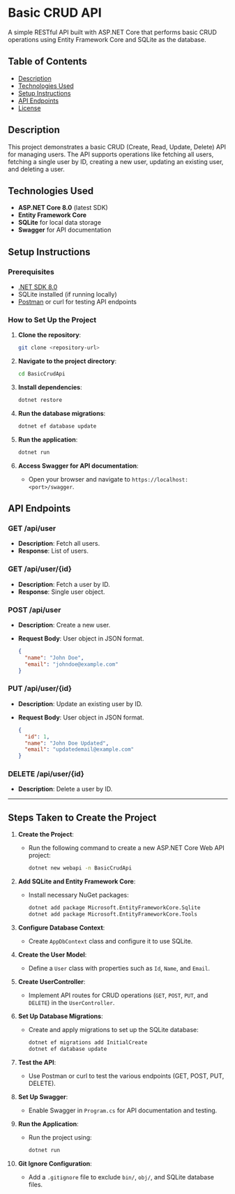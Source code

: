 # Basic CRUD API

A simple RESTful API built with ASP.NET Core that performs basic CRUD operations using Entity Framework Core and SQLite as the database.

## Table of Contents

- [Description](#description)
- [Technologies Used](#technologies-used)
- [Setup Instructions](#setup-instructions)
- [API Endpoints](#api-endpoints)
- [License](#license)

## Description

This project demonstrates a basic CRUD (Create, Read, Update, Delete) API for managing users. The API supports operations like fetching all users, fetching a single user by ID, creating a new user, updating an existing user, and deleting a user.

## Technologies Used

- **ASP.NET Core 8.0** (latest SDK)
- **Entity Framework Core**
- **SQLite** for local data storage
- **Swagger** for API documentation

## Setup Instructions

### Prerequisites

- [.NET SDK 8.0](https://dotnet.microsoft.com/download)
- SQLite installed (if running locally)
- [Postman](https://www.postman.com/) or curl for testing API endpoints

### How to Set Up the Project

1. **Clone the repository**:

   ```bash
   git clone <repository-url>
   ```

2. **Navigate to the project directory**:

   ```bash
   cd BasicCrudApi
   ```

3. **Install dependencies**:

   ```bash
   dotnet restore
   ```

4. **Run the database migrations**:

   ```bash
   dotnet ef database update
   ```

5. **Run the application**:

   ```bash
   dotnet run
   ```

6. **Access Swagger for API documentation**:
   - Open your browser and navigate to `https://localhost:<port>/swagger`.

## API Endpoints

### GET /api/user

- **Description**: Fetch all users.
- **Response**: List of users.

### GET /api/user/{id}

- **Description**: Fetch a user by ID.
- **Response**: Single user object.

### POST /api/user

- **Description**: Create a new user.
- **Request Body**: User object in JSON format.

  ```json
  {
    "name": "John Doe",
    "email": "johndoe@example.com"
  }
  ```

### PUT /api/user/{id}

- **Description**: Update an existing user by ID.
- **Request Body**: User object in JSON format.

  ```json
  {
    "id": 1,
    "name": "John Doe Updated",
    "email": "updatedemail@example.com"
  }
  ```

### DELETE /api/user/{id}

- **Description**: Delete a user by ID.

---

## Steps Taken to Create the Project

1. **Create the Project**:

   - Run the following command to create a new ASP.NET Core Web API project:
     ```bash
     dotnet new webapi -n BasicCrudApi
     ```

2. **Add SQLite and Entity Framework Core**:

   - Install necessary NuGet packages:
     ```bash
     dotnet add package Microsoft.EntityFrameworkCore.Sqlite
     dotnet add package Microsoft.EntityFrameworkCore.Tools
     ```

3. **Configure Database Context**:

   - Create `AppDbContext` class and configure it to use SQLite.

4. **Create the User Model**:

   - Define a `User` class with properties such as `Id`, `Name`, and `Email`.

5. **Create UserController**:

   - Implement API routes for CRUD operations (`GET`, `POST`, `PUT`, and `DELETE`) in the `UserController`.

6. **Set Up Database Migrations**:

   - Create and apply migrations to set up the SQLite database:
     ```bash
     dotnet ef migrations add InitialCreate
     dotnet ef database update
     ```

7. **Test the API**:

   - Use Postman or curl to test the various endpoints (GET, POST, PUT, DELETE).

8. **Set Up Swagger**:

   - Enable Swagger in `Program.cs` for API documentation and testing.

9. **Run the Application**:

   - Run the project using:
     ```bash
     dotnet run
     ```

10. **Git Ignore Configuration**:
    - Add a `.gitignore` file to exclude `bin/`, `obj/`, and SQLite database files.
